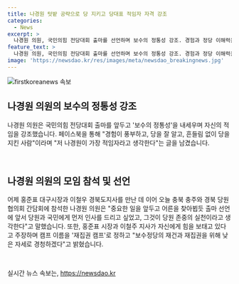 ```yaml
---
title: 나경원 텃밭 공략으로 당 지키고 당대표 적임자 자격 강조
categories:
  - News
excerpt: >
  나경원 의원, 국민의힘 전당대회 출마를 선언하며 보수의 정통성 강조. 경험과 정당 이해력을 강조하며 출마 이유 설명하며, 홍준표 시장과 이철우 지사와 만남. 캠프 이름을 재집권 캠프로 정하고 보수정당의 재건과 재집권을 다짐.
feature_text: >
  나경원 의원, 국민의힘 전당대회 출마를 선언하며 보수의 정통성 강조. 경험과 정당 이해력을 강조하며 출마 이유 설명하며, 홍준표 시장과 이철우 지사와 만남. 캠프 이름을 재집권 캠프로 정하고 보수정당의 재건과 재집권을 다짐.
image: 'https://newsdao.kr/res/images/meta/newsdao_breakingnews.jpg'
---
```


<p><img src="https://newsdao.kr/res/images/meta/newsdao_breakingnews.jpg" alt="firstkoreanews 속보" /></p>

<h2 data-ke-size="size26">나경원 의원의 보수의 정통성 강조</h2>

<p>나경원 의원은 국민의힘 전당대회 출마를 앞두고 '보수의 정통성'을 내세우며 자신의 적임을 강조했습니다. 페이스북을 통해 "경험이 풍부하고, 당을 잘 알고, 흔들림 없이 당을 지킨 사람"이라며 "저 나경원이 가장 적임자라고 생각한다"는 글을 남겼습니다.<p data-ke-size="size16">&nbsp;</p></p>

<h2 data-ke-size="size26">나경원 의원의 모임 참석 및 선언</h2>

<p>어제 홍준표 대구시장과 이철우 경북도지사를 만난 데 이어 오늘 충북 충주와 경북 당원협의회 간담회에 참석한 나경원 의원은 "중요한 일을 앞두고 어른을 찾아뵙듯 출마 선언에 앞서 당원과 국민에게 먼저 인사를 드리고 싶었고, 그것이 당원 존중의 실천이라고 생각한다"고 말했습니다. 또한, 홍준표 시장과 이철주 지사가 자신에게 힘을 보태고 있다고 주장하며 캠프 이름을 '재집권 캠프'로 정하고 "보수정당의 재건과 재집권을 위해 낮은 자세로 경청하겠다"고 밝혔습니다.<p data-ke-size="size16">&nbsp;</p></p>
실시간 뉴스 속보는, <a href="https://newsdao.kr" rel="dofollow">https://newsdao.kr</a>



